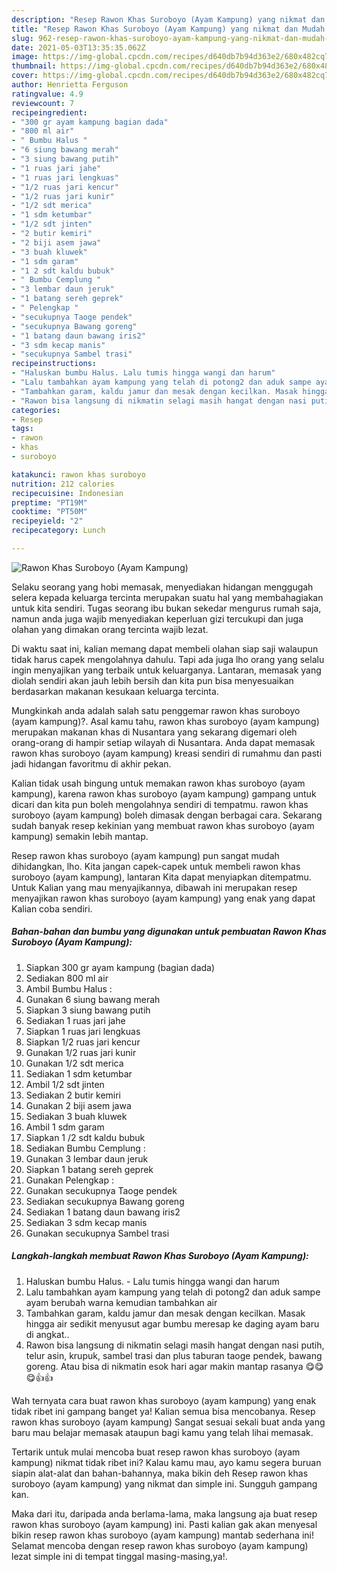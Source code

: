 ```yaml
---
description: "Resep Rawon Khas Suroboyo (Ayam Kampung) yang nikmat dan Mudah Dibuat"
title: "Resep Rawon Khas Suroboyo (Ayam Kampung) yang nikmat dan Mudah Dibuat"
slug: 962-resep-rawon-khas-suroboyo-ayam-kampung-yang-nikmat-dan-mudah-dibuat
date: 2021-05-03T13:35:35.062Z
image: https://img-global.cpcdn.com/recipes/d640db7b94d363e2/680x482cq70/rawon-khas-suroboyo-ayam-kampung-foto-resep-utama.jpg
thumbnail: https://img-global.cpcdn.com/recipes/d640db7b94d363e2/680x482cq70/rawon-khas-suroboyo-ayam-kampung-foto-resep-utama.jpg
cover: https://img-global.cpcdn.com/recipes/d640db7b94d363e2/680x482cq70/rawon-khas-suroboyo-ayam-kampung-foto-resep-utama.jpg
author: Henrietta Ferguson
ratingvalue: 4.9
reviewcount: 7
recipeingredient:
- "300 gr ayam kampung bagian dada"
- "800 ml air"
- " Bumbu Halus "
- "6 siung bawang merah"
- "3 siung bawang putih"
- "1 ruas jari jahe"
- "1 ruas jari lengkuas"
- "1/2 ruas jari kencur"
- "1/2 ruas jari kunir"
- "1/2 sdt merica"
- "1 sdm ketumbar"
- "1/2 sdt jinten"
- "2 butir kemiri"
- "2 biji asem jawa"
- "3 buah kluwek"
- "1 sdm garam"
- "1 2 sdt kaldu bubuk"
- " Bumbu Cemplung "
- "3 lembar daun jeruk"
- "1 batang sereh geprek"
- " Pelengkap "
- "secukupnya Taoge pendek"
- "secukupnya Bawang goreng"
- "1 batang daun bawang iris2"
- "3 sdm kecap manis"
- "secukupnya Sambel trasi"
recipeinstructions:
- "Haluskan bumbu Halus. Lalu tumis hingga wangi dan harum"
- "Lalu tambahkan ayam kampung yang telah di potong2 dan aduk sampe ayam berubah warna kemudian tambahkan air"
- "Tambahkan garam, kaldu jamur dan mesak dengan kecilkan. Masak hingga air sedikit menyusut agar bumbu meresap ke daging ayam baru di angkat.."
- "Rawon bisa langsung di nikmatin selagi masih hangat dengan nasi putih, telur asin, krupuk, sambel trasi dan plus taburan taoge pendek, bawang goreng. Atau bisa di nikmatin esok hari agar makin mantap rasanya 😋😋😋👍👍"
categories:
- Resep
tags:
- rawon
- khas
- suroboyo

katakunci: rawon khas suroboyo 
nutrition: 212 calories
recipecuisine: Indonesian
preptime: "PT19M"
cooktime: "PT50M"
recipeyield: "2"
recipecategory: Lunch

---
```



![Rawon Khas Suroboyo (Ayam Kampung)](https://img-global.cpcdn.com/recipes/d640db7b94d363e2/680x482cq70/rawon-khas-suroboyo-ayam-kampung-foto-resep-utama.jpg)

Selaku seorang yang hobi memasak, menyediakan hidangan menggugah selera kepada keluarga tercinta merupakan suatu hal yang membahagiakan untuk kita sendiri. Tugas seorang ibu bukan sekedar mengurus rumah saja, namun anda juga wajib menyediakan keperluan gizi tercukupi dan juga olahan yang dimakan orang tercinta wajib lezat.

Di waktu  saat ini, kalian memang dapat membeli olahan siap saji walaupun tidak harus capek mengolahnya dahulu. Tapi ada juga lho orang yang selalu ingin menyajikan yang terbaik untuk keluarganya. Lantaran, memasak yang diolah sendiri akan jauh lebih bersih dan kita pun bisa menyesuaikan berdasarkan makanan kesukaan keluarga tercinta. 



Mungkinkah anda adalah salah satu penggemar rawon khas suroboyo (ayam kampung)?. Asal kamu tahu, rawon khas suroboyo (ayam kampung) merupakan makanan khas di Nusantara yang sekarang digemari oleh orang-orang di hampir setiap wilayah di Nusantara. Anda dapat memasak rawon khas suroboyo (ayam kampung) kreasi sendiri di rumahmu dan pasti jadi hidangan favoritmu di akhir pekan.

Kalian tidak usah bingung untuk memakan rawon khas suroboyo (ayam kampung), karena rawon khas suroboyo (ayam kampung) gampang untuk dicari dan kita pun boleh mengolahnya sendiri di tempatmu. rawon khas suroboyo (ayam kampung) boleh dimasak dengan berbagai cara. Sekarang sudah banyak resep kekinian yang membuat rawon khas suroboyo (ayam kampung) semakin lebih mantap.

Resep rawon khas suroboyo (ayam kampung) pun sangat mudah dihidangkan, lho. Kita jangan capek-capek untuk membeli rawon khas suroboyo (ayam kampung), lantaran Kita dapat menyiapkan ditempatmu. Untuk Kalian yang mau menyajikannya, dibawah ini merupakan resep menyajikan rawon khas suroboyo (ayam kampung) yang enak yang dapat Kalian coba sendiri.

<!--inarticleads1-->

##### Bahan-bahan dan bumbu yang digunakan untuk pembuatan Rawon Khas Suroboyo (Ayam Kampung):

1. Siapkan 300 gr ayam kampung (bagian dada)
1. Sediakan 800 ml air
1. Ambil  Bumbu Halus :
1. Gunakan 6 siung bawang merah
1. Siapkan 3 siung bawang putih
1. Sediakan 1 ruas jari jahe
1. Siapkan 1 ruas jari lengkuas
1. Siapkan 1/2 ruas jari kencur
1. Gunakan 1/2 ruas jari kunir
1. Gunakan 1/2 sdt merica
1. Sediakan 1 sdm ketumbar
1. Ambil 1/2 sdt jinten
1. Sediakan 2 butir kemiri
1. Gunakan 2 biji asem jawa
1. Sediakan 3 buah kluwek
1. Ambil 1 sdm garam
1. Siapkan 1 /2 sdt kaldu bubuk
1. Sediakan  Bumbu Cemplung :
1. Gunakan 3 lembar daun jeruk
1. Siapkan 1 batang sereh geprek
1. Gunakan  Pelengkap :
1. Gunakan secukupnya Taoge pendek
1. Sediakan secukupnya Bawang goreng
1. Sediakan 1 batang daun bawang iris2
1. Sediakan 3 sdm kecap manis
1. Gunakan secukupnya Sambel trasi




<!--inarticleads2-->

##### Langkah-langkah membuat Rawon Khas Suroboyo (Ayam Kampung):

1. Haluskan bumbu Halus. - Lalu tumis hingga wangi dan harum
1. Lalu tambahkan ayam kampung yang telah di potong2 dan aduk sampe ayam berubah warna kemudian tambahkan air
1. Tambahkan garam, kaldu jamur dan mesak dengan kecilkan. Masak hingga air sedikit menyusut agar bumbu meresap ke daging ayam baru di angkat..
1. Rawon bisa langsung di nikmatin selagi masih hangat dengan nasi putih, telur asin, krupuk, sambel trasi dan plus taburan taoge pendek, bawang goreng. Atau bisa di nikmatin esok hari agar makin mantap rasanya 😋😋😋👍👍




Wah ternyata cara buat rawon khas suroboyo (ayam kampung) yang enak tidak ribet ini gampang banget ya! Kalian semua bisa mencobanya. Resep rawon khas suroboyo (ayam kampung) Sangat sesuai sekali buat anda yang baru mau belajar memasak ataupun bagi kamu yang telah lihai memasak.

Tertarik untuk mulai mencoba buat resep rawon khas suroboyo (ayam kampung) nikmat tidak ribet ini? Kalau kamu mau, ayo kamu segera buruan siapin alat-alat dan bahan-bahannya, maka bikin deh Resep rawon khas suroboyo (ayam kampung) yang nikmat dan simple ini. Sungguh gampang kan. 

Maka dari itu, daripada anda berlama-lama, maka langsung aja buat resep rawon khas suroboyo (ayam kampung) ini. Pasti kalian gak akan menyesal bikin resep rawon khas suroboyo (ayam kampung) mantab sederhana ini! Selamat mencoba dengan resep rawon khas suroboyo (ayam kampung) lezat simple ini di tempat tinggal masing-masing,ya!.

